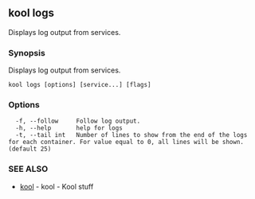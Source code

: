 ## kool logs

Displays log output from services.

### Synopsis

Displays log output from services.

```
kool logs [options] [service...] [flags]
```

### Options

```
  -f, --follow     Follow log output.
  -h, --help       help for logs
  -t, --tail int   Number of lines to show from the end of the logs for each container. For value equal to 0, all lines will be shown. (default 25)
```

### SEE ALSO

* [kool](kool.md)	 - kool - Kool stuff

